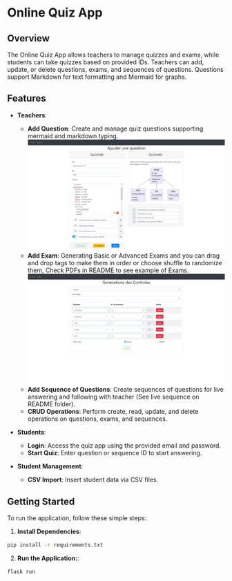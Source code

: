 # Online Quiz App

## Overview

The Online Quiz App allows teachers to manage quizzes and exams, while students can take quizzes based on provided IDs. Teachers can add, update, or delete questions, exams, and sequences of questions. Questions support Markdown for text formatting and Mermaid for graphs.

## Features

- **Teachers**:
  - **Add Question**: Create and manage quiz questions supporting mermaid and markdown typing.
  ![Add Question Example](README/add_question.png "Title")
  - **Add Exam**: Generating Basic or Advanced Exams and you can drag and drop tags to make them in order or choose shuffle to randomize them, Check PDFs in README to see example of Exams.
  ![Add Question Example](README/generate_exam.png "Title")
  - **Add Sequence of Questions**: Create sequences of questions for live answering and following with teacher (See live sequence on README folder).
  - **CRUD Operations**: Perform create, read, update, and delete operations on questions, exams, and sequences.

- **Students**:
  - **Login**: Access the quiz app using the provided email and password.
  - **Start Quiz**: Enter question or sequence ID to start answering.

- **Student Management**:
  - **CSV Import**: Insert student data via CSV files.

## Getting Started

To run the application, follow these simple steps:

1. **Install Dependencies**:
  ```bash
  pip install -r requirements.txt
  ```
  
2. **Run the Application:**:
  ```bash
  flask run
  ```